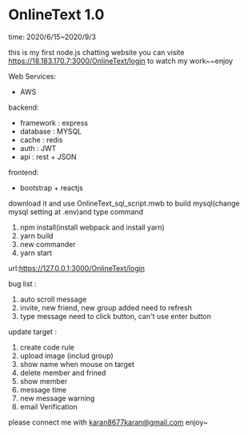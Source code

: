 # OnlineText 1.0
time:  2020/6/15~2020/9/3

this is my first node.js chatting website
you can visite https://18.183.170.7:3000/OnlineText/login to watch my work~~enjoy

Web Services:
  - AWS
  
backend:
  - framework : express
  - database : MYSQL
  - cache : redis
  - auth : JWT
  - api : rest + JSON
  
frontend:
  - bootstrap + reactjs
  
download it and use OnlineText_sql_script.mwb to build mysql(change mysql setting at .env)and type command

1. npm install(install webpack and install yarn)
2. yarn build
3. new commander
4. yarn start

url:https://127.0.0.1:3000/OnlineText/login

bug list :

  1. auto scroll message
  2. invite, new friend, new group added need to refresh
  3. type message need to click button, can't use enter button 
  
update target :

  1. create code rule
  2. upload image (includ group)
  3. show name when mouse on target
  4. delete member and frined
  5. show member
  6. message time
  7. new message warning
  8. email Verification
  
  
  
please connect me with karan8677karan@gmail.com
enjoy~
